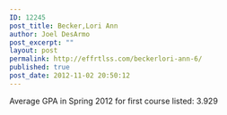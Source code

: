 ```yaml
---
ID: 12245
post_title: Becker,Lori Ann
author: Joel DesArmo
post_excerpt: ""
layout: post
permalink: http://effrtlss.com/beckerlori-ann-6/
published: true
post_date: 2012-11-02 20:50:12
---
```

<p>Average GPA in Spring 2012 for first course listed: 3.929</p>